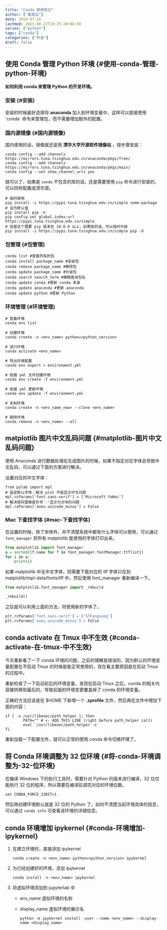 ```yaml
---
title: "Conda 使用笔记"
author: ["夏南瓜"]
date: 2019-07-26
lastmod: 2023-08-22T10:25:28+08:00
series: ["python"]
tags: ["conda"]
categories: ["开发"]
draft: false
---
```


## 使用 Conda 管理 Python 环境 {#使用-conda-管理-python-环境}

**如何利用 conda 来管理 Python 的开发环境。**


### 安装 {#安装}

安装的时候最好选择将 ****anaconda**** 加入到环境变量中，这样可以直接使用 \`conda\` 命令来管理包，而不需要增加额外的配置。


### 国内源镜像 {#国内源镜像}

国内使用的话，镜像就还是用 ****清华大学开源软件镜像站**** ，按步骤安装：

```shell
conda config --add channels https://mirrors.tuna.tsinghua.edu.cn/anaconda/pkgs/free/
conda config --add channels https://mirrors.tuna.tsinghua.edu.cn/anaconda/pkgs/main/
conda config --set show_channel_urls yes
```

就可以了，如果是 `conda` 不包含的库的话，还是需要使用 `pip` 命令进行安装的，可以同样配置成清华源。

```shell
# 临时使用
pip install -i https://pypi.tuna.tsinghua.edu.cn/simple some-package
# 设为默认值
pip install pip -U
pip config set global.index-url https://pypi.tuna.tsinghua.edu.cn/simple
# 但是这个需要 pip 版本在 10.0.0 以上，如果低的话，可以临时升级
pip install -i https://pypi.tuna.tsinghua.edu.cn/simple pip -U
```


### 包管理 {#包管理}

```shell
conda list #查看所有的包
conda install package_name #安装包
conda remove package_name #移除包
conda update package_name #升级包
conda search search_term #模糊查询包名
conda update conda #更新 conda 本身
conda update anaconda #更新 anaconda
conda update python #更新 Python
```


### 环境管理 {#环境管理}

```shell
# 查看环境
conda env list

# 创建环境
conda create -n <env_name> python=<python_version>

# 进行环境
conda activate <env_name>

# 导出环境配置
conda env export > environment.yml

# 依据 yml 文件创建环境
conda env create -f environment.yml

# 依据 yml 更新环境
conda env update -f environment.yml

# 复制环境
conda create -n <env_name_new> --clone <env_name>

# 删除环境
conda remove -n <env_name> --all
```


## matplotlib 图片中文乱码问题 {#matplotlib-图片中文乱码问题}

使用 Anaconda 进行数据处理后生成图片的时候，如果不指定对应字体会导致中文乱码，可以通过下面的方案进行解决。

设置对应的中文字体：

```shell
from pylab import mpl
# 指定默认字体：解决 plot 不能显示中文问题
mpl.rcParams['font.sans-serif'] = ['Microsoft YaHei']
# 解决保存图像是负号'-'显示为方块的问题
mpl.raParams['axes.unicode_minus'] = False
```


### Mac 下查找字体 {#mac-下查找字体}

在设置的时候，除了宋体外，并不清楚系统中都有什么字体可以使用，可以通过 `font_manager` 将所有 matplotlib 能使用的字体打印出来。

```python
from matplotlib import font_manager
a = sorted([f.name for f in font_manager.fontManager.ttflist])
for i in a:
    print(i)
```

如果 matplotlib 中无中文字体，则需要下载对应的 tff 字体只在到 matplotlib/mpl-data/fonts/tff 中，然后使用 font_manager 重新编译一下。

```python
from matplotlib.font_manager import _rebuild

_rebuild()
```

之后就可以利用上面的方法，将使用新的字体了。

```python
plt.rcParams['font.sans-serif'] = ['STFangsong']
plt.rcParams['axes.unicode_minus'] = False
```


## conda activate 在 Tmux 中不生效 {#conda-activate-在-tmux-中不生效}

今天重新看了一下 conda 环境的问题，之前的理解是错误的，因为默认的环境变量配置在不启动 Tmux 的时候是能正常使用的，现在看主要原因是在启动 Tmux 的过程中。

重新检查了一下启动前后的环境变量，发现在启动 Tmux 之后，conda 的相关内容被转移到最后的，导致前面的环境变更覆盖掉了 conda 的环境变量。

正确的方法应该是在 $HOME 下新增一个 **.zprofile** 文件，然后再在文件中增加下面的内容：

```shell
if [ -x /usr/libexec/path_helper ]; then
        PATH="" # <- ADD THIS LINE (right before path_helper call)
        eval `/usr/libexec/path_helper -s`
fi
```

重新加载一下配置文件，就可以正常的使用 conda 命令切换环境了。


## 将 Conda 环境调整为 32 位环境 {#将-conda-环境调整为-32-位环境}

在编译 Windows 下的执行工具时，需要针对 Python 的版本进行编译，32 位仅能执行 32 位的程序，所以需要在编译前调完对应的环境位数。

```shell
set CONDA_FORCE_32BIT=1
```

然后再创建环境默认就是 32 位的 Python 了。如何不清楚当前环境具体的信息，可以通过 `conda info` 可查看该环境的详细信息。


## conda 环境增加 ipykernel {#conda-环境增加-ipykernel}

1.  在建立环境时，直接添加 ipykernel
    ```shell
    conda create -n <env_name> python=<python_version> ipykernel
    ```

2.  为已经创建好的环境，添加 ipykernel
    ```shell
    conda install -n <env_name> ipykernel
    ```

3.  将虚拟环境添加到 jupyterlab 中
    -   env_name 虚拟环境的名称

    -   display_name 虚拟环境的展示名
        ```shell
        python -m ipykernel install -user --name <env_name> --display-name <display_name>
        ```
